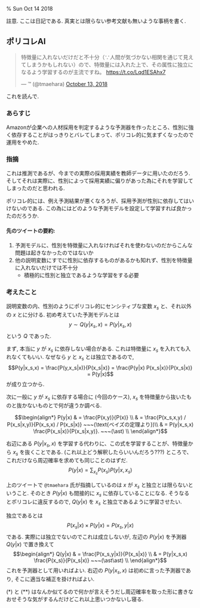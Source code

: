 % Sun Oct 14 2018

註意.
ここは日記である.
真実とは限らない参考文献も無いような事柄を書く.

## ポリコレAI

<blockquote class="twitter-tweet" data-lang="en"><p lang="ja" dir="ltr">特徴量に入れないだけだと不十分（∵人間が気づかない相関を通じて見えてしまうかもしれない）ので、特徴量には入れた上で、その属性に独立になるよう学習するのが主流ですね。 <a href="https://t.co/Lqd1ESAhx7">https://t.co/Lqd1ESAhx7</a></p>&mdash; ™ (@tmaehara) <a href="https://twitter.com/tmaehara/status/1051051034573983749?ref_src=twsrc%5Etfw">October 13, 2018</a></blockquote>
<script async src="https://platform.twitter.com/widgets.js" charset="utf-8"></script>

これを読んで.

### あらすじ

Amazonが企業への人材採用を判定するような予測器を作ったところ、性別に強く依存することがはっきりとバレてしまって、ポリコレ的に気まずくなったので運用をやめた.

### 指摘

これは推測であるが、今までの実際の採用実績を教師データに用いたのだろう.
そしてそれは実際に、性別によって採用実績に偏りがあった為にそれを学習してしまったのだと思われる.

ポリコレ的には、例え予測結果が悪くなろうが、採用予測が性別に依存してはいけないのである.
この為にはどのような予測モデルを設定して学習すれば良かったのだろうか.

#### 先のツイートの要約:

1. 予測モデルに、性別を特徴量に入れなければそれを使わないのだからこんな問題は起きなかったのではないか
2. 他の説明変数にすでに性別に依存するものがあるかも知れず、性別を特徴量に入れないだけでは不十分
    - 積極的に性別と独立であるような学習をする必要

### 考えたこと

説明変数の内、性別のようにポリコレ的にセンシティブな変数 $x_s$ と、それ以外の $x$ とに分ける.
初め考えていた予測モデルとは
$$y \sim Q(y|x_s, x) = P(y|x_s, x)$$
という $Q$ であった.

まず, 本当に $y$ が $x_s$ に依存しない場合がある.
これは特徴量に $x_s$ を入れても入れなくてもいい.
なぜなら $y$ と $x_s$ とは独立であるので,
$$P(y|x_s,x) = \frac{P(y,x_s|x)}{P(x_s|x)} = \frac{P(y|x) P(x_s|x)}{P(x_s|x)} = P(y|x)$$
が成り立つから.

次に一般に $y$ が $x_s$ に依存する場合に (今回のケース),
$x_s$ を特徴量から抜いたものと抜かないものとで何が違うか調べる.

$$\begin{align*}
P(y|x)
& = \frac{P(x,y)}{P(x)} \\
& = \frac{P(x_s,x,y) / P(x_s|x,y)}{P(x_s,x) / P(x_s|x)}  ~~~(\text{ベイズの定理より})\\
& = P(y|x_s,x) \frac{P(x_s|x)}{P(x_s|x,y)}. ~~~(\ast) \\
\end{align*}$$

右辺にある $P(y|x_s,x)$ を学習する代わりに、この式を学習することが、特徴量から $x_s$ を抜くことである.
(これ以上どう解釈したらいいんだろう???)
ところで、これだけなら周辺確率を求めても同じことのはずだ.
$$P(y|x) = \sum_{x_s} P(x_s) P(y|x,x_s)$$

上のツイートで `@tmaehara` 氏が指摘しているのは
$x$ が $x_s$ と独立とは限らないということ.
そのとき $P(y|x)$ も間接的に $x_s$ に依存していることになる.
そうなるとポリコレに違反するので, $Q(y|x)$ を $x_s$ と独立であるように学習させたい.

独立であるとは
$$P(x_s|x) \times P(y|x) = P(x_s,y|x)$$
である.
実際には独立でないのでこれは成立しないが, 左辺の $P(y|x)$ を予測器 $Q(y|x)$ で置き換えて
$$\begin{align*}
Q(y|x) & = \frac{P(x_s,y|x)}{P(x_s|x)} \\
& = P(y|x_s,x) \frac{P(x_s)}{P(x_s|x)} ~~~(\ast\ast) \\
\end{align*}$$
これを予測器として用いればよい.
右辺の $P(y|x_s,x)$ は初めに言った予測器であり, そこに適当な補正を掛ければよい.

$(\ast)$ と $(\ast\ast)$ はなんか似てるので何かが言えそうだし周辺確率を取った形に書きなおせそうな気がするんだけどこれ以上思いつかないし寝る.
